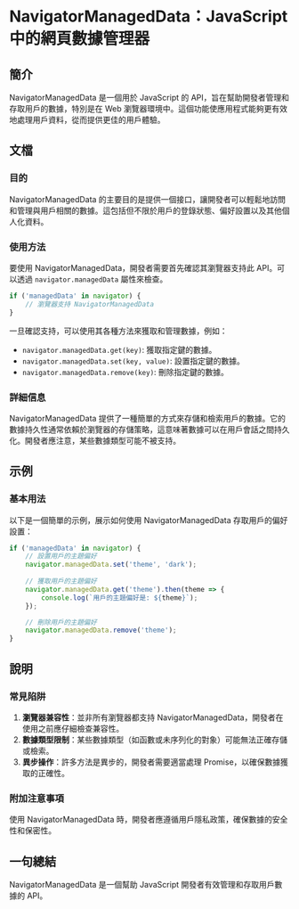 <!--
Meta Description: # NavigatorManagedData：JavaScript 中的網頁數據管理器 ## 簡介 NavigatorManagedData 是一個用於 JavaScript 的 API，旨在幫助開發者管理和存取用戶的數據，特別是在 Web 瀏覽器環境中。這個功能使應用程式能夠更有效地處理用戶資料，...
Meta Keywords: navigatormanageddata, navigator, manageddata, javascript, theme
-->

# NavigatorManagedData：JavaScript 中的網頁數據管理器

## 簡介
NavigatorManagedData 是一個用於 JavaScript 的 API，旨在幫助開發者管理和存取用戶的數據，特別是在 Web 瀏覽器環境中。這個功能使應用程式能夠更有效地處理用戶資料，從而提供更佳的用戶體驗。

## 文檔

### 目的
NavigatorManagedData 的主要目的是提供一個接口，讓開發者可以輕鬆地訪問和管理與用戶相關的數據。這包括但不限於用戶的登錄狀態、偏好設置以及其他個人化資料。

### 使用方法
要使用 NavigatorManagedData，開發者需要首先確認其瀏覽器支持此 API。可以透過 `navigator.managedData` 屬性來檢查。

```javascript
if ('managedData' in navigator) {
    // 瀏覽器支持 NavigatorManagedData
}
```

一旦確認支持，可以使用其各種方法來獲取和管理數據，例如：

- `navigator.managedData.get(key)`: 獲取指定鍵的數據。
- `navigator.managedData.set(key, value)`: 設置指定鍵的數據。
- `navigator.managedData.remove(key)`: 刪除指定鍵的數據。

### 詳細信息
NavigatorManagedData 提供了一種簡單的方式來存儲和檢索用戶的數據。它的數據持久性通常依賴於瀏覽器的存儲策略，這意味著數據可以在用戶會話之間持久化。開發者應注意，某些數據類型可能不被支持。

## 示例

### 基本用法
以下是一個簡單的示例，展示如何使用 NavigatorManagedData 存取用戶的偏好設置：

```javascript
if ('managedData' in navigator) {
    // 設置用戶的主題偏好
    navigator.managedData.set('theme', 'dark');
    
    // 獲取用戶的主題偏好
    navigator.managedData.get('theme').then(theme => {
        console.log(`用戶的主題偏好是: ${theme}`);
    });

    // 刪除用戶的主題偏好
    navigator.managedData.remove('theme');
}
```

## 說明

### 常見陷阱
1. **瀏覽器兼容性**：並非所有瀏覽器都支持 NavigatorManagedData，開發者在使用之前應仔細檢查兼容性。
2. **數據類型限制**：某些數據類型（如函數或未序列化的對象）可能無法正確存儲或檢索。
3. **異步操作**：許多方法是異步的，開發者需要適當處理 Promise，以確保數據獲取的正確性。

### 附加注意事項
使用 NavigatorManagedData 時，開發者應遵循用戶隱私政策，確保數據的安全性和保密性。

## 一句總結
NavigatorManagedData 是一個幫助 JavaScript 開發者有效管理和存取用戶數據的 API。